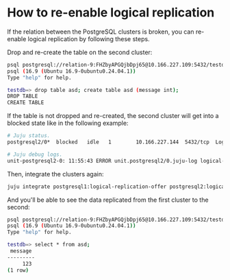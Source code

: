 # How to re-enable logical replication

If the relation between the PostgreSQL clusters is broken, you can re-enable logical replication by following these steps.

Drop and re-create the table on the second cluster:
```sh
psql postgresql://relation-9:FHZbyAPGQjbDpj65@10.166.227.109:5432/testdb
psql (16.9 (Ubuntu 16.9-0ubuntu0.24.04.1))
Type "help" for help.

testdb=> drop table asd; create table asd (message int);
DROP TABLE
CREATE TABLE
```

If the table is not dropped and re-created, the second cluster will get into a blocked state like in the following example:
```sh
# Juju status.
postgresql2/0*  blocked   idle   1        10.166.227.144  5432/tcp  Logical replication setup is invalid. Check logs

# Juju debug logs.
unit-postgresql2-0: 11:55:43 ERROR unit.postgresql2/0.juju-log logical-replication:11: relations.logical_replication:Logical replication validation: table public.asd in database testdb isn't empty
```

Then, integrate the clusters again:
```sh
juju integrate postgresql1:logical-replication-offer postgresql2:logical-replication
```

And you'll be able to see the data replicated from the first cluster to the second:
```sh
psql postgresql://relation-9:FHZbyAPGQjbDpj65@10.166.227.109:5432/testdb
psql (16.9 (Ubuntu 16.9-0ubuntu0.24.04.1))
Type "help" for help.

testdb=> select * from asd;
 message
---------
     123
(1 row)
```
